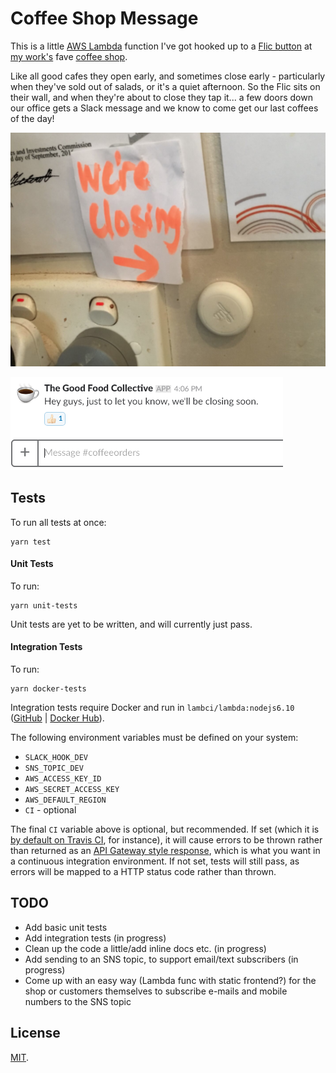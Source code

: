 # Coffee Shop Message

This is a little [AWS Lambda](https://aws.amazon.com/lambda/) function I've got hooked up to a [Flic button](https://flic.io) at [my work's](https://www.chromatix.com.au/) fave [coffee shop](https://www.instagram.com/tgfcollective/).

Like all good cafes they open early, and sometimes close early - particularly when they've sold out of salads, or it's a quiet afternoon. So the Flic sits on their wall, and when they're about to close they tap it... a few doors down our office gets a Slack message and we know to come get our last coffees of the day!

![The Flic button on the wall at The Good Food Collective](flic-button.png?raw=true "The Flic button on the wall at The Good Food Collective")

![The message as seen in our coffee-specific Slack channel](slack-screenshot.png?raw=true "The message as seen in our coffee-specific Slack channel")

## Tests

To run all tests at once:

    yarn test

#### Unit Tests

To run:

    yarn unit-tests

Unit tests are yet to be written, and will currently just pass.

#### Integration Tests

To run:

    yarn docker-tests

Integration tests require Docker and run in `lambci/lambda:nodejs6.10` ([GitHub](https://github.com/lambci/docker-lambda) | [Docker Hub](https://hub.docker.com/r/lambci/lambda/)).

The following environment variables must be defined on your system:

* `SLACK_HOOK_DEV`
* `SNS_TOPIC_DEV`
* `AWS_ACCESS_KEY_ID`
* `AWS_SECRET_ACCESS_KEY`
* `AWS_DEFAULT_REGION`
* `CI` - optional

The final `CI` variable above is optional, but recommended. If set (which it is [by default on Travis CI](https://docs.travis-ci.com/user/environment-variables/#Default-Environment-Variables), for instance), it will cause errors to be thrown rather than returned as an [API Gateway style response](https://docs.aws.amazon.com/apigateway/latest/developerguide/handle-errors-in-lambda-integration.html), which is what you want in a continuous integration environment. If not set, tests will still pass, as errors will be mapped to a HTTP status code rather than thrown.

## TODO

* Add basic unit tests
* Add integration tests (in progress)
* Clean up the code a little/add inline docs etc. (in progress)
* Add sending to an SNS topic, to support email/text subscribers (in progress)
* Come up with an easy way (Lambda func with static frontend?) for the shop or customers themselves to subscribe e-mails and mobile numbers to the SNS topic

## License

[MIT](LICENSE).
